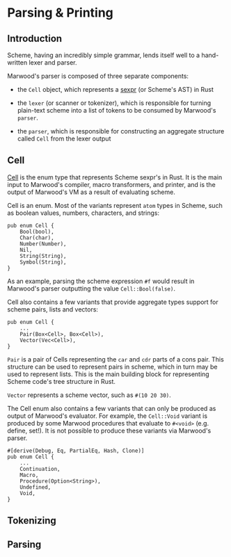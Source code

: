 [cell]: https://github.com/strtok/marwood/blob/master/marwood/src/cell.rs
[parser]: https://github.com/strtok/marwood/blob/master/marwood/src/parse.rs
[tokenizer]: https://github.com/strtok/marwood/blob/master/marwood/src/lex.rs
[sexpr]: https://en.wikipedia.org/wiki/S-expression

# Parsing & Printing

## Introduction

Scheme, having an incredibly simple grammar, lends itself well to a hand-written lexer and parser.

Marwood's parser is composed of three separate components:

* the `Cell` object, which represents a [sexpr] (or Scheme's AST) in Rust

* the `lexer` (or scanner or tokenizer), which is responsible for turning plain-text scheme into a list of tokens to be consumed by Marwood's `parser`.

* the `parser`, which is responsible for constructing an aggregate structure called `Cell` from the lexer output

## Cell

[Cell] is the enum type that represents Scheme sexpr's in Rust. It is the main input to Marwood's compiler, macro transformers, and printer, and is the output of Marwood's VM as a result of evaluating scheme.

Cell is an enum. Most of the variants represent `atom` types in Scheme, such as boolean values, numbers, characters, and strings:

```rust,noplayground
pub enum Cell {
    Bool(bool),
    Char(char),
    Number(Number),
    Nil,
    String(String),
    Symbol(String),
}
```

As an example, parsing the scheme expression `#f` would result in Marwood's parser outputting the value `Cell::Bool(false)`.

Cell also contains a few variants that provide aggregate types support for scheme pairs, lists and vectors:

```rust,noplayground
pub enum Cell {
    ...
    Pair(Box<Cell>, Box<Cell>),
    Vector(Vec<Cell>),
}
```

`Pair` is a pair of Cells representing the `car` and `cdr` parts of a cons pair. This structure can be used to represent pairs in scheme, which in turn may be used to represent lists. This is the main building block for representing Scheme code's tree structure in Rust.

`Vector` represents a scheme vector, such as `#(10 20 30)`.

The Cell enum also contains a few variants that can only be produced as output of Marwood's evaluator. For example, the `Cell::Void` variant is produced by some Marwood procedures that evaluate to `#<void>` (e.g. define, set!). It is not possible to produce these variants via Marwood's parser.

```rust,noplayground
#[derive(Debug, Eq, PartialEq, Hash, Clone)]
pub enum Cell {
    ...
    Continuation,
    Macro,
    Procedure(Option<String>),
    Undefined,
    Void,
}

```

## Tokenizing



## Parsing